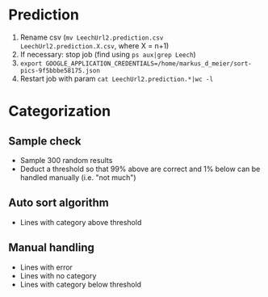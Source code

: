 # Prediction
1) Rename csv (`mv LeechUrl2.prediction.csv LeechUrl2.prediction.X.csv`, where X = n+1)
1) If necessary: stop job (find using `ps aux|grep Leech`)
1) `export GOOGLE_APPLICATION_CREDENTIALS=/home/markus_d_meier/sort-pics-9f5bbbe58175.json`
1) Restart job with param `cat LeechUrl2.prediction.*|wc -l`

#  Categorization
## Sample check
* Sample 300 random results
* Deduct a threshold so that 99% above are correct and 1% below can be handled manually (i.e. "not much")

## Auto sort algorithm
* Lines with category above threshold

## Manual handling
* Lines with error
* Lines with no category
* Lines with category below threshold